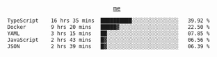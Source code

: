 <p align="center">
  <samp>
    <a href="https://yiwwhl.com">me</a>
  </samp>
</p>

<!--START_SECTION:waka-->

```txt
TypeScript    16 hrs 35 mins  ██████████░░░░░░░░░░░░░░░   39.92 %
Docker        9 hrs 20 mins   █████▓░░░░░░░░░░░░░░░░░░░   22.50 %
YAML          3 hrs 15 mins   ██░░░░░░░░░░░░░░░░░░░░░░░   07.85 %
JavaScript    2 hrs 43 mins   █▓░░░░░░░░░░░░░░░░░░░░░░░   06.56 %
JSON          2 hrs 39 mins   █▓░░░░░░░░░░░░░░░░░░░░░░░   06.39 %
```

<!--END_SECTION:waka-->